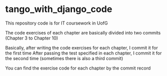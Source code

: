 # tango_with_django_code
This repository code is for IT coursework in UofG

The code exercises of each chapter are basically divided into two commits (Chapter 3 to Chapter 10)

Basically, after writing the code exercises for each chapter, I commit it for the first time
After passing the test specified in each chapter, I commit it for the second time (sometimes there is also a third commit)

You can find the exercise code for each chapter by the commit record
